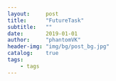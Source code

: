 ```yaml
---
layout:     post
title:      "FutureTask"
subtitle:   ""
date:       2019-01-01
author:     "phantomVK"
header-img: "img/bg/post_bg.jpg"
catalog:    true
tags:
    - tags
---
```


